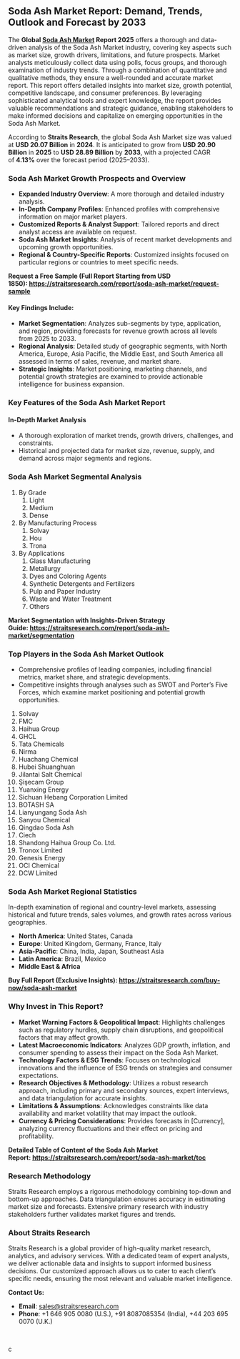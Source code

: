 <p>&nbsp;</p>
<h2>Soda Ash Market Report: Demand, Trends, Outlook and Forecast by 2033</h2>
<p>The&nbsp;<strong>Global <a href="https://straitsresearch.com/report/soda-ash-market">Soda Ash Market</a> Report 2025</strong>&nbsp;offers a thorough and data-driven analysis of the Soda Ash Market industry, covering key aspects such as market size, growth drivers, limitations, and future prospects. Market analysts meticulously collect data using polls, focus groups, and thorough examination of industry trends. Through a combination of quantitative and qualitative methods, they ensure a well-rounded and accurate market report. This report offers detailed insights into market size, growth potential, competitive landscape, and consumer preferences. By leveraging sophisticated analytical tools and expert knowledge, the report provides valuable recommendations and strategic guidance, enabling stakeholders to make informed decisions and capitalize on emerging opportunities in the Soda Ash Market.</p>
<p>According to&nbsp;<strong>Straits Research</strong>, the global Soda Ash Market size was valued at&nbsp;<strong>USD 20.07 Billion</strong>&nbsp;in&nbsp;<strong>2024</strong>. It is anticipated to grow from&nbsp;<strong>USD 20.90 Billion</strong>&nbsp;in&nbsp;<strong>2025</strong>&nbsp;to&nbsp;<strong>USD 28.89 Billion</strong>&nbsp;by&nbsp;<strong>2033</strong>, with a projected CAGR of&nbsp;<strong>4.13%</strong>&nbsp;over the forecast period (2025&ndash;2033).</p>
<h3>Soda Ash Market Growth Prospects and Overview</h3>
<ul>
<li><strong>Expanded Industry Overview</strong>: A more thorough and detailed industry analysis.</li>
<li><strong>In-Depth Company Profiles</strong>: Enhanced profiles with comprehensive information on major market players.</li>
<li><strong>Customized Reports &amp; Analyst Support</strong>: Tailored reports and direct analyst access are available on request.</li>
<li><strong>Soda Ash Market Insights</strong>: Analysis of recent market developments and upcoming growth opportunities.</li>
<li><strong>Regional &amp; Country-Specific Reports</strong>: Customized insights focused on particular regions or countries to meet specific needs.</li>
</ul>
<p><strong>Request a Free Sample (Full Report Starting from USD 1850):&nbsp;<a href="https://straitsresearch.com/report/soda-ash-market/request-sample">https://straitsresearch.com/report/soda-ash-market/request-sample</a></strong></p>
<h4>Key Findings Include:</h4>
<ul>
<li><strong>Market Segmentation</strong>: Analyzes sub-segments by type, application, and region, providing forecasts for revenue growth across all levels from&nbsp;2025 to 2033.</li>
<li><strong>Regional Analysis</strong>: Detailed study of geographic segments, with North America, Europe, Asia Pacific, the Middle East, and South America all assessed in terms of sales, revenue, and market share.</li>
<li><strong>Strategic Insights</strong>: Market positioning, marketing channels, and potential growth strategies are examined to provide actionable intelligence for business expansion.</li>
</ul>
<h3>Key Features of the Soda Ash Market Report</h3>
<h4>In-Depth Market Analysis</h4>
<ul>
<li>A thorough exploration of market trends, growth drivers, challenges, and constraints.</li>
<li>Historical and projected data for market size, revenue, supply, and demand across major segments and regions.</li>
</ul>
<h3>Soda Ash Market&nbsp;Segmental Analysis</h3>
<ol>
<li>By Grade
<ol>
<li>Light</li>
<li>Medium</li>
<li>Dense</li>
</ol>
</li>
<li>By Manufacturing Process
<ol>
<li>Solvay</li>
<li>Hou</li>
<li>Trona</li>
</ol>
</li>
<li>By Applications
<ol>
<li>Glass Manufacturing</li>
<li>Metallurgy</li>
<li>Dyes and Coloring Agents</li>
<li>Synthetic Detergents and Fertilizers</li>
<li>Pulp and Paper Industry</li>
<li>Waste and Water Treatment</li>
<li>Others</li>
</ol>
</li>
</ol>
<p><strong>Market Segmentation with Insights-Driven Strategy Guide:&nbsp;<a href="https://straitsresearch.com/report/soda-ash-market/segmentation">https://straitsresearch.com/report/soda-ash-market/segmentation</a></strong></p>
<h3>Top Players in the Soda Ash Market Outlook</h3>
<ul>
<li>Comprehensive profiles of leading companies, including financial metrics, market share, and strategic developments.</li>
<li>Competitive insights through analyses such as SWOT and Porter&rsquo;s Five Forces, which examine market positioning and potential growth opportunities.</li>
</ul>
<ol>
<li>Solvay</li>
<li>FMC</li>
<li>Haihua Group</li>
<li>GHCL</li>
<li>Tata Chemicals</li>
<li>Nirma</li>
<li>Huachang Chemical</li>
<li>Hubei Shuanghuan</li>
<li>Jilantai Salt Chemical</li>
<li>Şişecam Group</li>
<li>Yuanxing Energy</li>
<li>Sichuan Hebang Corporation Limited</li>
<li>BOTASH SA</li>
<li>Lianyungang Soda Ash</li>
<li>Sanyou Chemical</li>
<li>Qingdao Soda Ash</li>
<li>Ciech</li>
<li>Shandong Haihua Group Co. Ltd.</li>
<li>Tronox Limited</li>
<li>Genesis Energy</li>
<li>OCI Chemical</li>
<li>DCW Limited</li>
</ol>
<h3>Soda Ash Market Regional Statistics</h3>
<p>In-depth examination of regional and country-level markets, assessing historical and future trends, sales volumes, and growth rates across various geographies.</p>
<ul>
<li><strong>North America</strong>: United States, Canada</li>
<li><strong>Europe</strong>: United Kingdom, Germany, France, Italy</li>
<li><strong>Asia-Pacific</strong>: China, India, Japan, Southeast Asia</li>
<li><strong>Latin America</strong>: Brazil, Mexico</li>
<li><strong>Middle East &amp; Africa</strong></li>
</ul>
<p><strong>Buy Full Report (Exclusive Insights):&nbsp;<a href="https://straitsresearch.com/buy-now/soda-ash-market">https://straitsresearch.com/buy-now/soda-ash-market</a></strong></p>
<h3>Why Invest in This Report?</h3>
<ul>
<li><strong>Market Warning Factors &amp; Geopolitical Impact</strong>: Highlights challenges such as regulatory hurdles, supply chain disruptions, and geopolitical factors that may affect growth.</li>
<li><strong>Latest Macroeconomic Indicators</strong>: Analyzes GDP growth, inflation, and consumer spending to assess their impact on the Soda Ash Market.</li>
<li><strong>Technology Factors &amp; ESG Trends</strong>: Focuses on technological innovations and the influence of ESG trends on strategies and consumer expectations.</li>
<li><strong>Research Objectives &amp; Methodology</strong>: Utilizes a robust research approach, including primary and secondary sources, expert interviews, and data triangulation for accurate insights.</li>
<li><strong>Limitations &amp; Assumptions</strong>: Acknowledges constraints like data availability and market volatility that may impact the outlook.</li>
<li><strong>Currency &amp; Pricing Considerations</strong>: Provides forecasts in [Currency], analyzing currency fluctuations and their effect on pricing and profitability.</li>
</ul>
<p><strong>Detailed Table of Content of the Soda Ash Market Report:&nbsp;<a href="https://straitsresearch.com/report/soda-ash-market/toc">https://straitsresearch.com/report/soda-ash-market/toc</a></strong></p>
<h3>Research Methodology</h3>
<p>Straits Research employs a rigorous methodology combining top-down and bottom-up approaches. Data triangulation ensures accuracy in estimating market size and forecasts. Extensive primary research with industry stakeholders further validates market figures and trends.</p>
<h3>About Straits Research</h3>
<p>Straits Research is a global provider of high-quality market research, analytics, and advisory services. With a dedicated team of expert analysts, we deliver actionable data and insights to support informed business decisions. Our customized approach allows us to cater to each client&rsquo;s specific needs, ensuring the most relevant and valuable market intelligence.</p>
<p><strong>Contact Us:</strong></p>
<ul>
<li><strong>Email</strong>: <a href="sales@straitsresearch.com">sales@straitsresearch.com</a></li>
<li><strong>Phone</strong>: +1 646 905 0080 (U.S.), +91 8087085354 (India), +44 203 695 0070 (U.K.)</li>
</ul>
<p>&nbsp;</p>c
